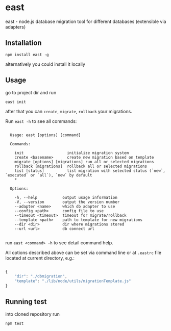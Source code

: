 # east

east - node.js database migration tool for different databases (extensible via
adapters)

## Installation

```
npm install east -g
```

alternatively you could install it locally

## Usage

go to project dir and run

```
east init
```

after that you can `create`, `migrate`, `rollback` your migrations.

Run `east -h` to see all commands:

```

  Usage: east [options] [command]

  Commands:

    init                   initialize migration system
    create <basename>      create new migration based on template
    migrate [options] [migrations] run all or selected migrations
    rollback [migrations]  rollback all or selected migrations
    list [status]          list migration with selected status (`new`, `executed` or `all`), `new` by default
    *                     

  Options:

    -h, --help           output usage information
    -V, --version        output the version number
    --adapter <name>     which db adapter to use
    --config <path>      config file to use
    --timeout <timeout>  timeout for migrate/rollback
    --template <path>    path to template for new migrations
    --dir <dir>          dir where migrations stored
    --url <url>          db connect url


```

run `east <command> -h` to see detail command help.

All options described above can be set via command line or at `.eastrc` file
located at current directory, e.g.:

```js

{
	"dir": "./dbmigration",
	"template": "./lib/node/utils/migrationTemplate.js"
}

```


## Running test

into cloned repository run

```
npm test
```

